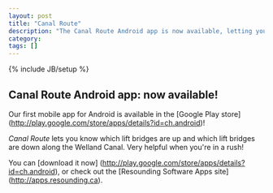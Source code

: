 ```yaml
---
layout: post
title: "Canal Route"
description: "The Canal Route Android app is now available, letting you know which lift bridges over the Welland Canal are up and which ones are down"
category: 
tags: []
---
```

{% include JB/setup %}

## Canal Route Android app: now available!

Our first mobile app for Android is available in the [Google Play store] (http://play.google.com/store/apps/details?id=ch.android)!

*Canal Route* lets you know which lift bridges are up and which lift bridges are down along the Welland Canal. Very
helpful when you're in a rush!

You can [download it now] (http://play.google.com/store/apps/details?id=ch.android), or check out the 
[Resounding Software Apps site] (http://apps.resounding.ca).